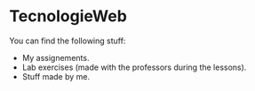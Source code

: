 # TecnologieWeb

You can find the following stuff:
 - My assignements.
 - Lab exercises (made with the professors during the lessons).
 - Stuff made by me.
